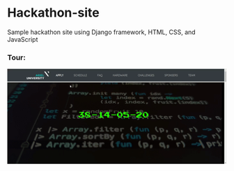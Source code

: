 # Hackathon-site
Sample hackathon site using Django framework, HTML, CSS, and JavaScript

### Tour:

![](hack.gif)
